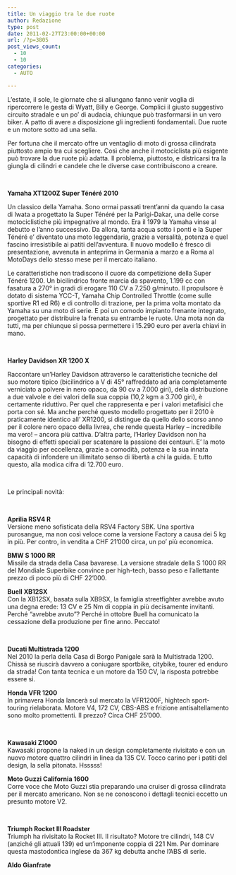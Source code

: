 ```yaml
---
title: Un viaggio tra le due ruote
author: Redazione
type: post
date: 2011-02-27T23:00:00+00:00
url: /?p=3805
post_views_count:
  - 10
  - 10
categories:
  - AUTO

---
```

L&rsquo;estate, il sole, le giornate che si allungano fanno venir voglia di ripercorrere le gesta di Wyatt, Billy e George. Complici il giusto suggestivo circuito stradale e un po&rsquo; di audacia, chiunque pu&ograve; trasformarsi in un vero biker. A patto di avere a disposizione gli ingredienti fondamentali. Due ruote e un motore sotto ad una sella.

<p style="margin-bottom: 0cm">
  Per fortuna che il mercato offre un ventaglio di moto di grossa cilindrata piuttosto ampio tra cui scegliere. Cos&igrave; che anche il motociclista pi&ugrave; esigente pu&ograve; trovare la due ruote pi&ugrave; adatta. Il problema, piuttosto, e districarsi tra la giungla di cilindri e candele che le diverse case contribuiscono a creare.
</p>

<p style="margin-bottom: 0cm">
  &nbsp;
</p>

<p style="margin-bottom: 0cm">
  <strong>Yamaha XT1200Z Super T&eacute;n&eacute;r&eacute; 2010 </strong>
</p>

<p style="margin-bottom: 0cm">
  Un classico della Yamaha. Sono ormai passati trent&rsquo;anni da quando la casa di Iwata a progettato la Super T&eacute;n&eacute;r&eacute; per la Parigi-Dakar, una delle corse motociclistiche pi&ugrave; impegnative al mondo. Era il 1979 la Yamaha vinse al debutto e l&rsquo;anno successivo. Da allora, tanta acqua sotto i ponti e la Super T&eacute;n&eacute;r&eacute; e&rsquo; diventato una moto leggendaria, grazie a versalit&agrave;, potenza e quel fascino irresistibile ai patiti dell&rsquo;avventura. Il nuovo modello &egrave; fresco di presentazione, avvenuta in anteprima in Germania a marzo e a Roma al MotoDays dello stesso mese per il mercato italiano.
</p>

<p style="margin-bottom: 0cm">
  Le caratteristiche non tradiscono il cuore da competizione della Super T&eacute;n&eacute;r&eacute; 1200. Un bicilindrico fronte marcia da spavento, 1.199 cc con fasatura a 270&deg; in gradi di erogare 110 CV a 7.250 g/minuto. Il propulsore &egrave; dotato di sistema YCC-T, Yamaha Chip Controlled Throttle (come sulle sportive R1 ed R6) e di controllo di trazione, per la prima volta montato da Yamaha su una moto di serie. E poi un comodo impianto frenante integrato, progettato per distribuire la frenata su entrambe le ruote. Una mota non da tutti, ma per chiunque si possa permettere i 15.290 euro per averla chiavi in mano.
</p>

<p style="margin-bottom: 0cm">
  &nbsp;
</p>

<p style="margin-bottom: 0cm">
  <strong>Harley Davidson XR 1200 X</strong>
</p>

<p style="margin-bottom: 0cm">
  Raccontare un&rsquo;Harley Davidson attraverso le caratteristiche tecniche del suo motore tipico (bicilindrico a V di 45&deg; raffreddato ad aria completamente verniciato a polvere in nero opaco, da 90 cv a 7.000 giri), della distribuzione a due valvole e dei valori della sua coppia (10,2 kgm a 3.700 giri), &egrave; certamente riduttivo. Per quel che rappresenta e per i valori metafisici che porta con s&eacute;. Ma anche perch&eacute; questo modello progettato per il 2010 &egrave; praticamente identico all&rsquo; XR1200, si distingue da quello dello scorso anno per il colore nero opaco della livrea, che rende questa Harley &ndash; incredibile ma vero! &#8211; ancora pi&ugrave; cattiva. D&rsquo;altra parte, l&rsquo;Harley Davidson non ha bisogno di effetti speciali per scatenare la passione dei centauri. E&rsquo; la moto da viaggio per eccellenza, grazie a comodit&agrave;, potenza e la sua innata capacit&agrave; di infondere un illimitato senso di libert&agrave; a chi la guida. E tutto questo, alla modica cifra di 12.700 euro.
</p>

<p style="margin-bottom: 0cm">
  &nbsp;
</p>

<p style="margin-bottom: 0cm">
  Le principali novit&agrave;:
</p>

<p style="margin-bottom: 0cm">
  &nbsp;
</p>

<p style="margin-bottom: 0cm">
  <strong>Aprilia RSV4 R</strong><br /> Versione meno sofisticata della RSV4 Factory SBK. Una sportiva purosangue, ma non cos&igrave; veloce come la versione Factory a causa dei 5 kg in pi&ugrave;. Per contro, in vendita a CHF 21&#8217;000 circa, un po&rsquo; pi&ugrave; economica.
</p>

**BMW S 1000 RR**  
Missile da strada della Casa bavarese. La versione stradale della S 1000 RR del Mondiale Superbike convince per high-tech, basso peso e l&rsquo;allettante prezzo di poco pi&ugrave; di CHF 22&#8217;000. 

**Buell XB12SX**  
Con la XB12SX, basata sulla XB9SX, la famiglia streetfighter avrebbe avuto una degna erede: 13 CV e 25 Nm di coppia in pi&ugrave; decisamente invitanti. Perch&eacute; &ldquo;avrebbe avuto&rdquo;? Perch&eacute; in ottobre Buell ha comunicato la cessazione della produzione per fine anno. Peccato!

<p style="margin-bottom: 0cm">
  &nbsp;
</p>

<p style="margin-bottom: 0cm">
  <strong>Ducati Multistrada 1200<br /> </strong>Nel 2010 la perla della Casa di Borgo Panigale sar&agrave; la Multistrada 1200. Chiss&agrave; se riuscir&agrave; davvero a coniugare sportbike, citybike, tourer ed enduro da strada! Con tanta tecnica e un motore da 150 CV, la risposta potrebbe essere s&igrave;.
</p>

**Honda VFR 1200**  
In primavera Honda lancer&agrave; sul mercato la VFR1200F, hightech sport-touring rielaborata. Motore V4, 172 CV, CBS-ABS e frizione antisaltellamento sono molto promettenti. Il prezzo? Circa CHF 25&#8217;000.

<p style="margin-bottom: 0cm">
  &nbsp;
</p>

<p style="margin-bottom: 0cm">
  <strong>Kawasaki Z1000<br /> </strong>Kawasaki propone la naked in un design completamente rivisitato e con un nuovo motore quattro cilindri in linea da 135 CV. Tocco carino per i patiti del design, la sella pitonata. Hsssss!
</p>

**Moto Guzzi California 1600**  
Corre voce che Moto Guzzi stia preparando una cruiser di grossa cilindrata per il mercato americano. Non se ne conoscono i dettagli tecnici eccetto un presunto motore V2.

<p style="margin-bottom: 0cm">
  <strong><br /> </strong>
</p>

<p style="margin-bottom: 0cm">
  <strong>Triumph Rocket III Roadster</strong><br /> Triumph ha rivisitato la Rocket III. Il risultato? Motore tre cilindri, 148 CV (anzich&eacute; gli attuali 139) ed un&rsquo;imponente coppia di 221 Nm. Per dominare questa mastodontica inglese da 367 kg debutta anche l&rsquo;ABS di serie.
</p>

<p style="margin-bottom: 0cm">
  <p>
    <strong>Aldo Gianfrate</strong>
  </p>